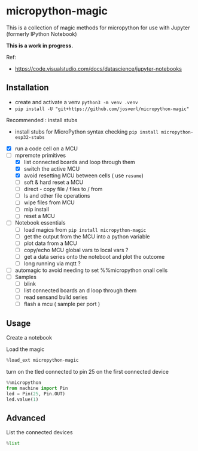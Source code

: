 # micropython-magic

This is a collection of magic methods for micropython for use with Jupyter (formerly IPython Notebook)

**This is a work in progress.**

Ref:
 - https://code.visualstudio.com/docs/datascience/jupyter-notebooks


## Installation
- create and activate a venv `python3 -m venv .venv`
-  `pip install -U "git+https://github.com/josverl/micropython-magic"`

Recommended : install stubs 
- install stubs for MicroPython syntax checking `pip install micropython-esp32-stubs`


 - [x] run a code cell on a MCU 
 - [ ] mpremote primitives
   - [x] list connected boards and loop through them 
   - [x] switch the active MCU
   - [x] avoid resetting MCU between cells ( use `resume`)
   - [ ] soft & hard reset a MCU
   - [ ] direct - copy file / files to / from 
   - [ ] ls and other file operations 
   - [ ] wipe files from MCU 
   - [ ] mip install 
   - [ ] reset a MCU
 - [ ] Notebook essentials
   - [ ] load magics from `pip install micropython-magic`
   - [ ] get the output from the MCU into a python variable 
   - [ ] plot data from a MCU
   - [ ] copy/echo MCU global vars to local vars ?
   - [ ] get a data series onto the noteboot and plot the outcome 
   - [ ] long running via mqtt ?
 - [ ] automagic to avoid needing to set %%micropython onall cells
 - [ ] Samples 
   - [ ] blink
   - [ ] list connected boards an d loop through them 
   - [ ] read sensand build series 
   - [ ] flash a mcu ( sample per port )

## Usage

Create a notebook 

Load the magic

```python
%load_ext micropython-magic
```

turn on the tled connected to pin 25 on the first connected device 
```python
%%micropython  
from machine import Pin
led = Pin(25, Pin.OUT)
led.value(1)
```

## Advanced 
List the connected devices 
```python
%list
```

